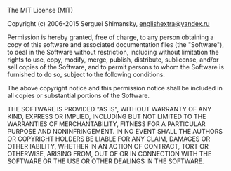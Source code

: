 The MIT License (MIT)

Copyright (c) 2006-2015 Serguei Shimansky, <englishextra@yandex.ru>

Permission is hereby granted, free of charge, to any person obtaining
a copy of this software and associated documentation files
(the "Software"), to deal in the Software without restriction, including
without limitation the rights to use, copy, modify, merge, publish,
distribute, sublicense, and/or sell copies of the Software,
and to permit persons to whom the Software is furnished to do so,
subject to the following conditions:

The above copyright notice and this permission notice shall be included
in all copies or substantial portions of the Software.

THE SOFTWARE IS PROVIDED "AS IS", WITHOUT WARRANTY OF ANY KIND, EXPRESS
OR IMPLIED, INCLUDING BUT NOT LIMITED TO THE WARRANTIES
OF MERCHANTABILITY, FITNESS FOR A PARTICULAR PURPOSE AND NONINFRINGEMENT.
IN NO EVENT SHALL THE AUTHORS OR COPYRIGHT HOLDERS BE LIABLE FOR ANY
CLAIM, DAMAGES OR OTHER IABILITY, WHETHER IN AN ACTION OF CONTRACT, TORT
OR OTHERWISE, ARISING FROM, OUT OF OR IN CONNECTION WITH THE SOFTWARE
OR THE USE OR OTHER DEALINGS IN THE SOFTWARE.
